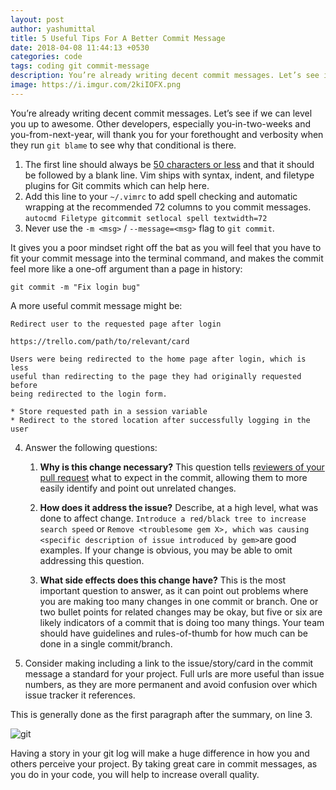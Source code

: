 ```yaml
---
layout: post
author: yashumittal
title: 5 Useful Tips For A Better Commit Message
date: 2018-04-08 11:44:13 +0530
categories: code
tags: coding git commit-message
description: You’re already writing decent commit messages. Let’s see if we can level you up to awesome. Other developers, especially you-in-two-weeks and you-from-next-year
image: https://i.imgur.com/2kiIOFX.png
---
```


You’re already writing decent commit messages. Let’s see if we can level you up to awesome. Other developers, especially you-in-two-weeks and you-from-next-year, will thank you for your forethought and verbosity when they run `git blame` to see why that conditional is there.


1. The first line should always be [50 characters or less](http://stopwritingramblingcommitmessages.com/) and that it should be followed by a blank line. Vim ships with syntax, indent, and filetype plugins for Git commits which can help here.
2. Add this line to your `~/.vimrc` to add spell checking and automatic wrapping at the recommended 72 columns to you commit messages.
`autocmd Filetype gitcommit setlocal spell textwidth=72`
3. Never use the `-m <msg>` / `--message=<msg>` flag to `git commit`.

It gives you a poor mindset right off the bat as you will feel that you have to fit your commit message into the terminal command, and makes the commit feel more like a one-off argument than a page in history:

`git commit -m "Fix login bug"`

A more useful commit message might be:

```
Redirect user to the requested page after login

https://trello.com/path/to/relevant/card

Users were being redirected to the home page after login, which is less
useful than redirecting to the page they had originally requested before
being redirected to the login form.

* Store requested path in a session variable
* Redirect to the stored location after successfully logging in the user
``` 

4. Answer the following questions:

	1. **Why is this change necessary?**
	This question tells [reviewers of your pull request](https://codecarrot.gitbook.io/guides/code-review) what to expect in the commit, allowing them to more easily identify and point out unrelated changes.
  
	2. **How does it address the issue?**
	Describe, at a high level, what was done to affect change. `Introduce a red/black tree to increase search speed` or `Remove <troublesome gem X>, which was causing <specific description of issue introduced by gem>`are good examples.
	If your change is obvious, you may be able to omit addressing this question.
  
	3. **What side effects does this change have?**
	This is the most important question to answer, as it can point out problems where you are making too many changes in one commit or branch. One or two bullet points for related changes may be okay, but five or six are likely indicators of a commit that is doing too many things.
	Your team should have guidelines and rules-of-thumb for how much can be done in a single commit/branch.

5. Consider making including a link to the issue/story/card in the commit message a standard for your project. Full urls are more useful than issue numbers, as they are more permanent and avoid confusion over which issue tracker it references.

This is generally done as the first paragraph after the summary, on line 3.

![git](https://i.imgur.com/2kiIOFX.png)

Having a story in your git log will make a huge difference in how you and others perceive your project. By taking great care in commit messages, as you do in your code, you will help to increase overall quality.



